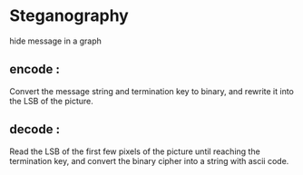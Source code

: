 # Steganography
hide message in a graph


## encode : 
Convert the message string and termination key to binary, and rewrite it into the LSB of the picture.

## decode :
Read the LSB of the first few pixels of the picture until reaching the termination key, and convert the binary cipher into a string with ascii code.
